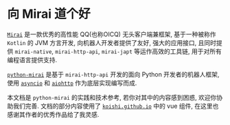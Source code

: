 # 向 Mirai 道个好

[`Mirai`](https://github.com/mamoe/mirai) 是一款优秀的高性能 QQ(也称OICQ) 无头客户端兼框架,
基于一种被称作 `Kotlin` 的 JVM 方言开发, 向机器人开发者提供了友好, 强大的应用接口, 
且同时提供 `mirai-native`, `mirai-http-api`, `mirai-japt` 等运作高效的工具链, 用于对所有编程语言提供支持.

[`python-mirai`](https://github.com/Chenwe-i-lin/python-mirai) 
是基于 `mirai-http-api` 开发的面向 Python 开发者的机器人框架,
使用 [`asyncio`](https://docs.python.org/3/library/asyncio.html)
和 [`aiohttp`](https://github.com/aio-libs/aiohttp) 作为底层实现编写而成.

本文档是 `python-mirai` 的实践和技术参考, 若你对其中的内容感到困惑, 欢迎你协助我们完善.
文档的部分内容使用了 [`koishi.github.io`](https://github.com/koishijs/koishijs.github.io)
中的 vue 组件, 在这里也感谢其作者的优秀作品给了我灵感.